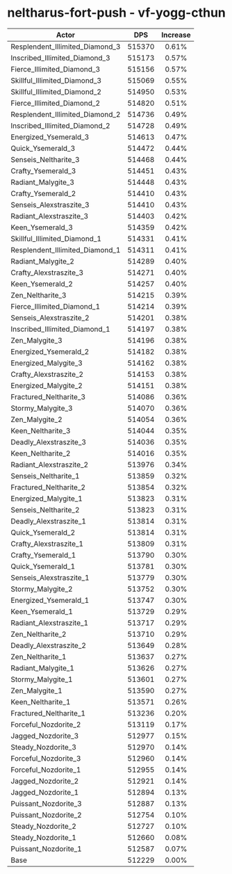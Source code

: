 # neltharus-fort-push - vf-yogg-cthun
| Actor | DPS | Increase |
|---|:---:|:---:|
|Resplendent_Illimited_Diamond_3|515370|0.61%|
|Inscribed_Illimited_Diamond_3|515173|0.57%|
|Fierce_Illimited_Diamond_3|515156|0.57%|
|Skillful_Illimited_Diamond_3|515069|0.55%|
|Skillful_Illimited_Diamond_2|514950|0.53%|
|Fierce_Illimited_Diamond_2|514820|0.51%|
|Resplendent_Illimited_Diamond_2|514736|0.49%|
|Inscribed_Illimited_Diamond_2|514728|0.49%|
|Energized_Ysemerald_3|514613|0.47%|
|Quick_Ysemerald_3|514472|0.44%|
|Senseis_Neltharite_3|514468|0.44%|
|Crafty_Ysemerald_3|514451|0.43%|
|Radiant_Malygite_3|514448|0.43%|
|Crafty_Ysemerald_2|514410|0.43%|
|Senseis_Alexstraszite_3|514410|0.43%|
|Radiant_Alexstraszite_3|514403|0.42%|
|Keen_Ysemerald_3|514359|0.42%|
|Skillful_Illimited_Diamond_1|514331|0.41%|
|Resplendent_Illimited_Diamond_1|514311|0.41%|
|Radiant_Malygite_2|514289|0.40%|
|Crafty_Alexstraszite_3|514271|0.40%|
|Keen_Ysemerald_2|514257|0.40%|
|Zen_Neltharite_3|514215|0.39%|
|Fierce_Illimited_Diamond_1|514214|0.39%|
|Senseis_Alexstraszite_2|514201|0.38%|
|Inscribed_Illimited_Diamond_1|514197|0.38%|
|Zen_Malygite_3|514196|0.38%|
|Energized_Ysemerald_2|514182|0.38%|
|Energized_Malygite_3|514162|0.38%|
|Crafty_Alexstraszite_2|514153|0.38%|
|Energized_Malygite_2|514151|0.38%|
|Fractured_Neltharite_3|514086|0.36%|
|Stormy_Malygite_3|514070|0.36%|
|Zen_Malygite_2|514054|0.36%|
|Keen_Neltharite_3|514044|0.35%|
|Deadly_Alexstraszite_3|514036|0.35%|
|Keen_Neltharite_2|514016|0.35%|
|Radiant_Alexstraszite_2|513976|0.34%|
|Senseis_Neltharite_1|513859|0.32%|
|Fractured_Neltharite_2|513854|0.32%|
|Energized_Malygite_1|513823|0.31%|
|Senseis_Neltharite_2|513823|0.31%|
|Deadly_Alexstraszite_1|513814|0.31%|
|Quick_Ysemerald_2|513814|0.31%|
|Crafty_Alexstraszite_1|513809|0.31%|
|Crafty_Ysemerald_1|513790|0.30%|
|Quick_Ysemerald_1|513781|0.30%|
|Senseis_Alexstraszite_1|513779|0.30%|
|Stormy_Malygite_2|513752|0.30%|
|Energized_Ysemerald_1|513747|0.30%|
|Keen_Ysemerald_1|513729|0.29%|
|Radiant_Alexstraszite_1|513717|0.29%|
|Zen_Neltharite_2|513710|0.29%|
|Deadly_Alexstraszite_2|513649|0.28%|
|Zen_Neltharite_1|513637|0.27%|
|Radiant_Malygite_1|513626|0.27%|
|Stormy_Malygite_1|513601|0.27%|
|Zen_Malygite_1|513590|0.27%|
|Keen_Neltharite_1|513571|0.26%|
|Fractured_Neltharite_1|513236|0.20%|
|Forceful_Nozdorite_2|513119|0.17%|
|Jagged_Nozdorite_3|512977|0.15%|
|Steady_Nozdorite_3|512970|0.14%|
|Forceful_Nozdorite_3|512960|0.14%|
|Forceful_Nozdorite_1|512955|0.14%|
|Jagged_Nozdorite_2|512921|0.14%|
|Jagged_Nozdorite_1|512894|0.13%|
|Puissant_Nozdorite_3|512887|0.13%|
|Puissant_Nozdorite_2|512754|0.10%|
|Steady_Nozdorite_2|512727|0.10%|
|Steady_Nozdorite_1|512660|0.08%|
|Puissant_Nozdorite_1|512587|0.07%|
|Base|512229|0.00%|
